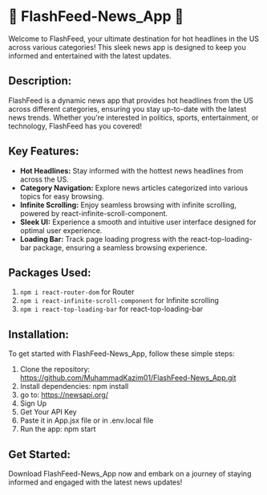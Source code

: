 # 📰 FlashFeed-News_App 🚀

Welcome to FlashFeed, your ultimate destination for hot headlines in the US across various categories! This sleek news app is designed to keep you informed and entertained with the latest updates.

## Description:

FlashFeed is a dynamic news app that provides hot headlines from the US across different categories, ensuring you stay up-to-date with the latest news trends. Whether you're interested in politics, sports, entertainment, or technology, FlashFeed has you covered!

## Key Features:

- **Hot Headlines:** Stay informed with the hottest news headlines from across the US.
- **Category Navigation:** Explore news articles categorized into various topics for easy browsing.
- **Infinite Scrolling:** Enjoy seamless browsing with infinite scrolling, powered by react-infinite-scroll-component.
- **Sleek UI:** Experience a smooth and intuitive user interface designed for optimal user experience.
- **Loading Bar:** Track page loading progress with the react-top-loading-bar package, ensuring a seamless browsing experience.

## Packages Used:

1. `npm i react-router-dom` for Router
2. `npm i react-infinite-scroll-component` for Infinite scrolling
3. `npm i react-top-loading-bar` for react-top-loading-bar

## Installation:

To get started with FlashFeed-News_App, follow these simple steps:

1. Clone the repository: https://github.com/MuhammadKazim01/FlashFeed-News_App.git
2. Install dependencies: npm install
3. go to: https://newsapi.org/
4. Sign Up
5. Get Your API Key
6. Paste it in App.jsx file or in .env.local file
7. Run the app: npm start

## Get Started:

Download FlashFeed-News_App now and embark on a journey of staying informed and engaged with the latest news updates!
